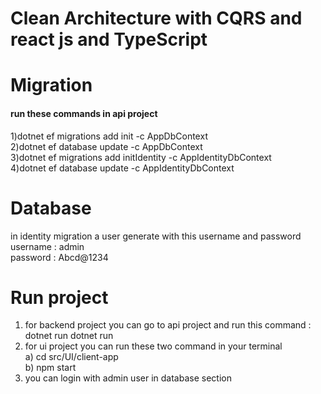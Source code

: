 # Clean Architecture with CQRS and react js and TypeScript 

# Migration
#### run these commands in api project <br/>
1)dotnet ef migrations add init  -c AppDbContext <br/>
2)dotnet ef database update -c AppDbContext <br/>
3)dotnet ef migrations add initIdentity  -c AppIdentityDbContext <br/>
4)dotnet ef database update -c AppIdentityDbContext <br/>

# Database 
in identity migration a user generate with this username and password <br/>
username : admin <br/>
password : Abcd@1234 <br/>


# Run project
1) for backend project you can go to api project and run this  command : <br/> dotnet run
   dotnet run <br/>
2) for ui project you can run these two command in your terminal <br/>
   a) cd src/UI/client-app  <br/>
   b) npm start <br/>
3) you can login with admin user in database section


